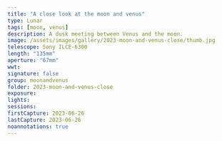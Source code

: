 ```yaml
---
title: "A close look at the moon and venus"
type: Lunar
tags: [moon, venus]
description: A dusk meeting between Venus and the moon.
image: /assets/images/gallery/2023-moon-and-venus-close/thumb.jpg
telescope: Sony ILCE-6300
length: "135mm"
aperture: "67mm"
wwt: 
signature: false
group: moonandvenus
folder: 2023-moon-and-venus-close
exposure: 
lights: 
sessions: 
firstCapture: 2023-06-26
lastCapture: 2023-06-26
noannotations: true
---
```

